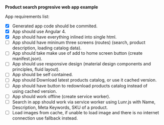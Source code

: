 __Product search progresive web app example__

App requirements list:
- [X] Generated app code should be commited.
- [X] App should use Angular 4.
- [X] App should have everything inlined into single html.
- [ ] App should have mininum three screens (routes) (search, product description, loading catalog data).
- [ ] App should take make use of add to home screen button (create manifest.json).
- [ ] App should use responsive design (material design components and principles, fluid layout).
- [ ] App should be self contained.
- [ ] App should Download latest products catalog, or use it cached version.
- [ ] App should have button to redownload products catalog instead of using cached version.
- [ ] App should work offline (create service worker).
- [ ] Search in app should work via service worker using Lunr.js with Name, Description, Meta Keywords, SKU of a product.
- [ ] Load images from cache, if unable to load image and there is no internet connection use fallback instead.